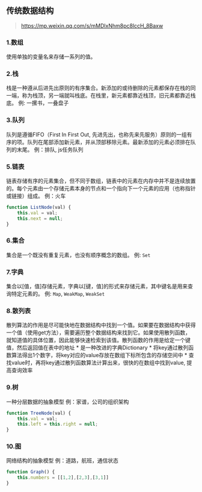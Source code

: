## 传统数据结构
> https://mp.weixin.qq.com/s/mMDlxNhm8pc8lccH_8Baxw
### 1.数组
使用单独的变量名来存储一系列的值。
### 2.栈
栈是一种遵从后进先出原则的有序集合。新添加的或待删除的元素都保存在栈的同一端，称为栈顶，另一端就叫栈底。在栈里，新元素都靠近栈顶，旧元素都靠近栈底。
例: 一摞书，一叠盘子
### 3.队列
队列是遵循FIFO（First In First Out, 先进先出，也称先来先服务）原则的一组有序的项。队列在尾部添加新元素，并从顶部移除元素。最新添加的元素必须排在队列的末尾。
例：排队, js任务队列
### 5.链表
链表存储有序的元素集合，但不同于数组，链表中的元素在内存中并不是连续放置的。每个元素由一个存储元素本身的节点和一个指向下一个元素的应用（也称指针或链接）组成。
例：火车
```js
function ListNode(val) {
    this.val = val;
    this.next = null;
}
```
### 6.集合
集合是一个既没有重复元素，也没有顺序概念的数组。
例: `Set`
### 7.字典
集合以[值，值]存储元素，字典以[键，值]的形式来存储元素，其中键名是用来查询特定元素的。
例: `Map`, `WeakMap`, `WeakSet`
### 8.散列表
散列算法的作用是尽可能快地在数据结构中找到一个值。如果要在数据结构中获得一个值（使用get方法），需要遍历整个数据结构来找到它。如果使用散列函数，就知道值的具体位置，因此能够快速检索到该值。散列函数的作用是给定一个键值，然后返回值在表中的地址
    * 是一种改进的字典Dictionary
    * 将key通过散列函数算法得出1个数字，将key对应的value存放在数组下标所包含的存储空间中
    * 查找value时，再将key通过散列函数算法计算出来，很快的在数组中找到value, 提高查询效率
### 9.树
一种分层数据的抽象模型
例：家谱，公司的组织架构
```js
function TreeNode(val) {
    this.val = val;
    this.left = this.right = null;
}
```
### 10.图
网络结构的抽象模型
例：道路，航班，通信状态
```js
function Graph() {
    this.numbers = [[1,2],[2,3],[3,1]]
}
```